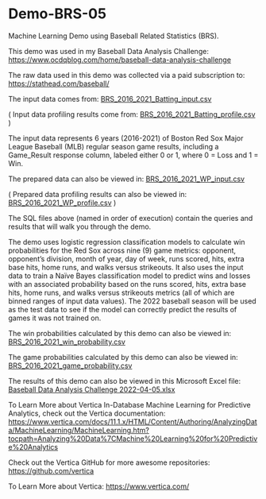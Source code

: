 # Demo-BRS-05

Machine Learning Demo using Baseball Related Statistics (BRS).

This demo was used in my Baseball Data Analysis Challenge: https://www.ocdqblog.com/home/baseball-data-analysis-challenge

The raw data used in this demo was collected via a paid subscription to: https://stathead.com/baseball/ 

The input data comes from: [BRS_2016_2021_Batting_input.csv](https://github.com/ocdqblog/Vertica/blob/main/csv/BRS_2016_2021_Batting_input.csv)

( Input data profiling results come from: [BRS_2016_2021_Batting_profile.csv](https://github.com/ocdqblog/Vertica/blob/main/csv/BRS_2016_2021_Batting_profile.csv) )

The input data represents 6 years (2016-2021) of Boston Red Sox Major League Baseball (MLB) regular season game results, including a Game_Result response column, labeled either 0 or 1, where 0 = Loss and 1 = Win.

The prepared data can also be viewed in: [BRS_2016_2021_WP_input.csv](https://github.com/ocdqblog/Vertica/blob/main/csv/BRS_2016_2021_WP_input.csv)

( Prepared data profiling results can also be viewed in: [BRS_2016_2021_WP_profile.csv](https://github.com/ocdqblog/Vertica/blob/main/csv/BRS_2016_2021_WP_profile.csv) )

The SQL files above (named in order of execution) contain the queries and results that will walk you through the demo.

The demo uses logistic regression classification models to calculate win probabilities for the Red Sox across nine (9) game metrics: opponent, opponent’s division, month of year, day of week, runs scored, hits, extra base hits, home runs, and walks versus strikeouts. It also uses the input data to train a Naïve Bayes classification model to predict wins and losses with an associated probability based on the runs scored, hits, extra base hits, home runs, and walks versus strikeouts metrics (all of which are binned ranges of input data values). The 2022 baseball season will be used as the test data to see if the model can correctly predict the results of games it was not trained on.

The win probabilities calculated by this demo can also be viewed in: [BRS_2016_2021_win_probability.csv](https://github.com/ocdqblog/Vertica/blob/main/csv/BRS_2016_2021_win_probability.csv)

The game probabilities calculated by this demo can also be viewed in: [BRS_2016_2021_game_probability.csv](https://github.com/ocdqblog/Vertica/blob/main/csv/BRS_2016_2021_game_probability.csv)

The results of this demo can also be viewed in this Microsoft Excel file: [Baseball Data Analysis Challenge 2022-04-05.xlsx](https://docs.google.com/spreadsheets/d/1AnWONcuCjqZ1bYkSGf9awVEeQQ-4m8W0/edit?ouid=106495683628010512160&rtpof=true&sd=true&usp=sharing)

To Learn More about Vertica In-Database Machine Learning for Predictive Analytics, check out the Vertica documentation: https://www.vertica.com/docs/11.1.x/HTML/Content/Authoring/AnalyzingData/MachineLearning/MachineLearning.htm?tocpath=Analyzing%20Data%7CMachine%20Learning%20for%20Predictive%20Analytics 

Check out the Vertica GitHub for more awesome repositories: https://github.com/vertica

To Learn More about Vertica: https://www.vertica.com/ 

